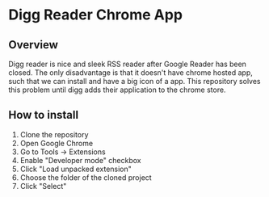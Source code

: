 # Digg Reader Chrome App

## Overview
Digg reader is nice and sleek RSS reader after Google Reader has been closed. The only disadvantage is that 
it doesn't have chrome hosted app, such that we can install and have a big icon of a app. This repository 
solves this problem until digg adds their application to the chrome store.

## How to install

1. Clone the repository
2. Open Google Chrome
3. Go to Tools -> Extensions
4. Enable "Developer mode" checkbox
5. Click "Load unpacked extension"
6. Choose the folder of the cloned project
7. Click "Select"
